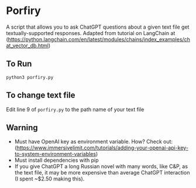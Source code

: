 # Porfiry
A script that allows you to ask ChatGPT questions about a given text file get textually-supported responses. 
Adapted from tutorial on LangChain at (https://python.langchain.com/en/latest/modules/chains/index_examples/chat_vector_db.html)
## To Run
`python3 porfiry.py`

## To change text file
Edit line 9 of `porfiry.py` to the path name of your text file

## Warning
- Must have OpenAI key as environment variable. How? Check out: (https://www.immersivelimit.com/tutorials/adding-your-openai-api-key-to-system-environment-variables)
- Must install dependencies with pip
- If you give ChatGPT a long Russian novel with many words, like C&P, as the text file, it may be more expensive than average ChatGPT interaction (I spent ~$2.50 making this).

